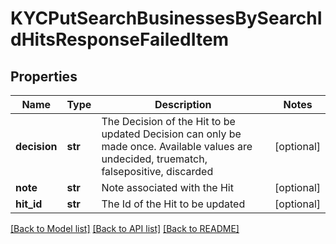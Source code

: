 # KYCPutSearchBusinessesBySearchIdHitsResponseFailedItem

## Properties
Name | Type | Description | Notes
------------ | ------------- | ------------- | -------------
**decision** | **str** | The Decision of the Hit to be updated Decision can only be made once. Available values are undecided, truematch, falsepositive, discarded | [optional] 
**note** | **str** | Note associated with the Hit | [optional] 
**hit_id** | **str** | The Id of the Hit to be updated | [optional] 

[[Back to Model list]](../README.md#documentation-for-models) [[Back to API list]](../README.md#documentation-for-api-endpoints) [[Back to README]](../README.md)

